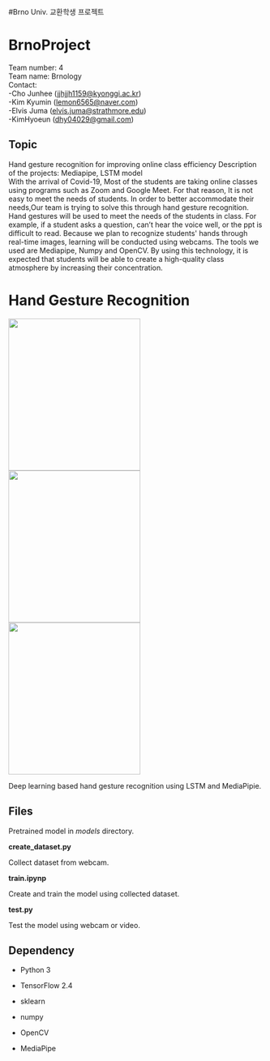 
#Brno Univ. 교환학생 프로젝트

# BrnoProject 

Team number: 4  
Team name: Brnology  
Contact:  
   -Cho Junhee  (jjhjjh1159@kyonggi.ac.kr)  
   -Kim Kyumin (lemon6565@naver.com)  
   -Elvis Juma (elvis.juma@strathmore.edu)  
   -KimHyoeun (dhy04029@gmail.com)  
   
## Topic
Hand gesture recognition for improving online class efficiency
Description of the projects:      <t> Mediapipe, LSTM model  
With the arrival of Covid-19, Most of the students are taking online classes using programs such as Zoom and Google Meet. For that reason,  It is not easy to meet the needs of students. In order to better accommodate their needs,Our team is trying to solve this through hand gesture recognition. Hand gestures will be used to meet the needs of the students in class. For example, if a student asks a question, can’t hear the voice well, or the ppt is difficult to read. Because we plan to recognize students' hands through real-time images, learning will be conducted using webcams. The tools we used are Mediapipe, Numpy and OpenCV. By using this technology, it is expected that students will be able to create a high-quality class atmosphere by increasing their concentration.

# Hand Gesture Recognition
<img src="https://user-images.githubusercontent.com/83155528/182612808-93267711-f29c-4bd1-aa67-a7c10a33efd4.gif" width="260" height="300"/>                               <img src="https://user-images.githubusercontent.com/83155528/182612843-a3c1429a-ab03-47fd-8daa-96ea6c04d341.gif" width="260" height="300"/>
<img src="https://user-images.githubusercontent.com/83155528/182612858-a8fe6663-86be-4c57-9213-f741961f1ad9.gif" width="260" height="300"/>

                                                                                                           
Deep learning based hand gesture recognition using LSTM and MediaPipie.


## Files


Pretrained model in *models* directory.


**create_dataset.py**


Collect dataset from webcam.


**train.ipynp**


Create and train the model using collected dataset.


**test.py**


Test the model using webcam or video.



## Dependency


- Python 3

- TensorFlow 2.4

- sklearn

- numpy

- OpenCV

- MediaPipe

